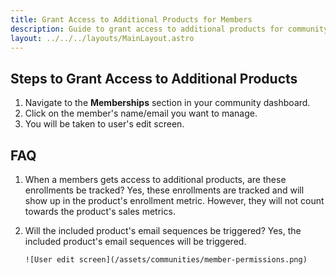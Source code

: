 ```yaml
---
title: Grant Access to Additional Products for Members
description: Guide to grant access to additional products for community members
layout: ../../../layouts/MainLayout.astro
---
```


## Steps to Grant Access to Additional Products

1. Navigate to the **Memberships** section in your community dashboard.
2. Click on the member's name/email you want to manage.
3. You will be taken to user's edit screen.

## FAQ

1.  When a members gets access to additional products, are these enrollments be tracked?
    Yes, these enrollments are tracked and will show up in the product's enrollment metric. However, they will not count towards the product's sales metrics.

2.  Will the included product's email sequences be triggered?
    Yes, the included product's email sequences will be triggered.

        ![User edit screen](/assets/communities/member-permissions.png)
